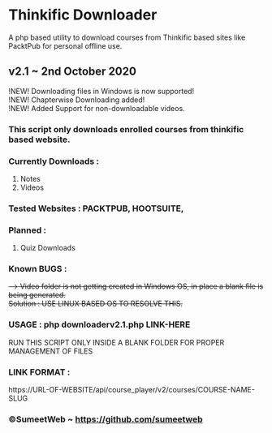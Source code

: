 # Thinkific Downloader
A php based utility to download courses from Thinkific based sites like PacktPub for personal offline use.

## v2.1 ~ 2nd October 2020

!NEW! Downloading files in Windows is now supported!  
!NEW! Chapterwise Downloading added!  
!NEW! Added Support for non-downloadable videos.  

### This script only downloads enrolled courses from thinkific based website.

### Currently Downloads :  
1. Notes  
2. Videos  

### Tested Websites : PACKTPUB, HOOTSUITE,   

### Planned :  
1. Quiz Downloads     

### Known BUGS :  
<del>--> Video folder is not getting created in Windows OS, in place a blank file is being generated.   
Solution : USE LINUX BASED OS TO RESOLVE THIS.</del>
  		  
### USAGE :  php downloaderv2.1.php LINK-HERE   
RUN THIS SCRIPT ONLY INSIDE A BLANK FOLDER FOR PROPER MANAGEMENT OF FILES  

### LINK FORMAT :  
https://URL-OF-WEBSITE/api/course_player/v2/courses/COURSE-NAME-SLUG  
	
### ©SumeetWeb ~ https://github.com/sumeetweb	
